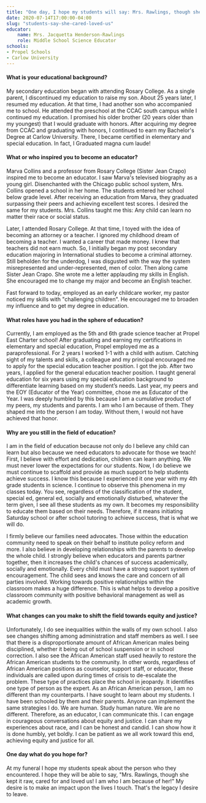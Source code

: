```yaml
---
title: "One day, I hope my students will say: Mrs. Rawlings, though she kept it raw, cared for and loved us! I am who I am because of her"
date: 2020-07-14T17:00:00-04:00
slug: "students-say-she-cared-loved-us"
educator:
    name: Mrs. Jacquetta Henderson-Rawlings
    role: Middle School Science Educator
schools:
- Propel Schools
- Carlow University
---
```


#### What is your educational background?

My secondary education began with attending Rosary College. As a single parent, I discontinued my education to raise my son. About 25 years later, I resumed my education. At that time, I had another son who accompanied me to school. He attended the preschool at the CCAC south campus while I continued my education. I promised his older brother (20 years older than my youngest) that I would graduate with honors. After acquiring my degree from CCAC and graduating with honors, I continued to earn my Bachelor's Degree at Carlow University. There, I became certified in elementary and special education. In fact, I Graduated magna cum laude!

#### What or who inspired you to become an educator?

Marva Collins and a professor from Rosary College (Sister Jean Crapo) inspired me to become an educator. I saw Marva's televised biography as a young girl. Disenchanted with the Chicago public school system, Mrs. Collins opened a school in her home. The students entered her school below grade level. After receiving an education from Marva, they graduated surpassing their peers and achieving excellent test scores. I desired the same for my students. Mrs. Collins taught me this: Any child can learn no matter their race or social status.

Later, I attended Rosary College. At that time, I toyed with the idea of becoming an attorney or a teacher. I ignored my childhood dream of becoming a teacher. I wanted a career that made money. I knew that teachers did not earn much. So, I initially began my post secondary education majoring in International studies to become a criminal attorney. Still beholden for the underdog, I was disgusted with the way the system misrepresented and under-represented, men of color. Then along came Sister Jean Crapo. She wrote me a letter applauding my skills in English. She encouraged me to change my major and become an English teacher.

Fast forward to today, employed as an early childcare worker, my pastor noticed my skills with "challenging children". He encouraged me to broaden my influence and to get my degree in education.

#### What roles have you had in the sphere of education?

Currently, I am employed as the 5th and 6th grade science teacher at Propel East Charter school! After graduating and earning my certifications in elementary and special education, Propel employed me as a paraprofessional. For 2 years I worked 1-1 with a child with autism. Catching sight of my talents and skills, a colleague and my principal encouraged me to apply for the special education teacher position. I got the job. After two years, I applied for the general education teacher position. I taught general education for six years using my special education background to differentiate learning based on my student’s needs. Last year, my peers and the EOY (Educator of the Year) committee, chose me as Educator of the Year. I was deeply humbled by this because I am a cumulative product of my peers, my students and parents. I am who I am because of them. They shaped me into the person I am today. Without them, I would not have achieved that honor.

#### Why are you still in the field of education?

I am in the field of education because not only do I believe any child can learn but also because we need educators to advocate for those we teach! First, I believe with effort and dedication, children can learn anything. We must never lower the expectations for our students. Now, I do believe we must continue to scaffold and provide as much support to help students achieve success. I know this because I experienced it one year with my 4th grade students in science. I continue to observe this phenomena in my classes today. You see, regardless of the classification of the student, special ed, general ed, socially and emotionally disturbed, whatever the term given, I see all these students as my own. It becomes my responsibility to educate them based on their needs. Therefore, if it means initiating Saturday school or after school tutoring to achieve success, that is what we will do.

I firmly believe our families need advocates. Those within the education community need to speak on their behalf to institute policy reform and more. I also believe in developing relationships with the parents to develop the whole child. I strongly believe when educators and parents partner together, then it increases the child's chances of success academically, socially and emotionally. Every child must have a strong support system of encouragement. The child sees and knows the care and concern of all parties involved. Working towards positive relationships within the classroom makes a huge difference. This is what helps to develop a positive classroom community with positive behavioral management as well as academic growth.

#### What changes can you make to shift the field towards equity and justice?

Unfortunately, I do see inequalities within the walls of my own school. I also see changes shifting among administration and staff members as well. I see that there is a disproportionate amount of African American males being disciplined, whether it being out of school suspension or in school correction. I also see the African American staff used heavily to restore the African American students to the community. In other words, regardless of African American positions as counselor, support staff, or educator, these individuals are called upon during times of crisis to de-escalate the problem. These type of practices place the school in jeopardy. It identifies one type of person as the expert. As an African American person, I am no different than my counterparts. I have sought to learn about my students. I have been schooled by them and their parents. Anyone can implement the same strategies I do. We are human. Study human nature. We are no different. Therefore, as an educator, I can communicate this. I can engage in courageous conversations about equity and justice. I can share my experiences about race, and I can be honest and candid. I can show how it is done humbly, yet boldly. I can be patient as we all work toward this end, achieving equity and justice for all.

#### One day what do you hope for?

At my funeral I hope my students speak about the person who they encountered. I hope they will be able to say, "Mrs. Rawlings, though she kept it raw, cared for and loved us! I am who I am because of her!" My desire is to make an impact upon the lives I touch. That's the legacy I desire to leave.
